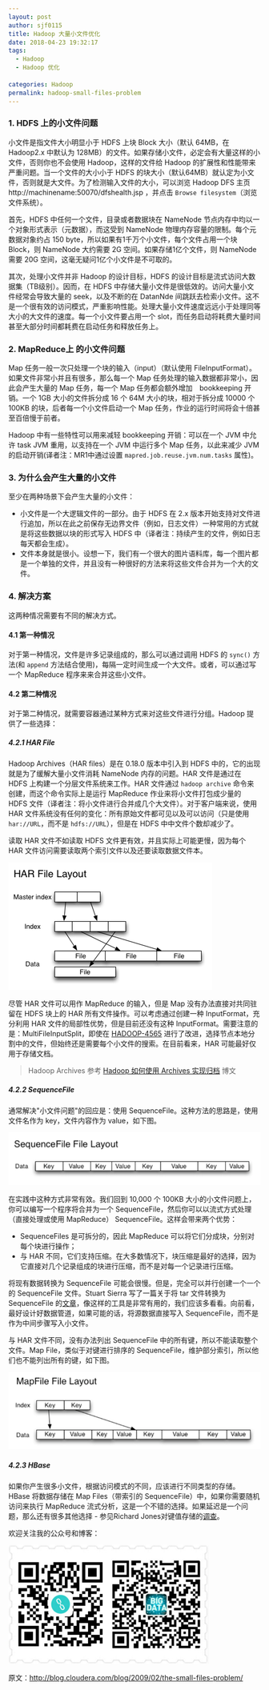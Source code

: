 ```yaml
---
layout: post
author: sjf0115
title: Hadoop 大量小文件优化
date: 2018-04-23 19:32:17
tags:
  - Hadoop
  - Hadoop 优化

categories: Hadoop
permalink: hadoop-small-files-problem
---
```


### 1. HDFS 上的小文件问题

小文件是指文件大小明显小于 HDFS 上块 Block 大小（默认 64MB，在 Hadoop2.x 中默认为 128MB）的文件。如果存储小文件，必定会有大量这样的小文件，否则你也不会使用 Hadoop，这样的文件给 Hadoop 的扩展性和性能带来严重问题。当一个文件的大小小于 HDFS 的块大小（默认64MB）就认定为小文件，否则就是大文件。为了检测输入文件的大小，可以浏览 Hadoop DFS 主页 http://machinename:50070/dfshealth.jsp ，并点击 `Browse filesystem`（浏览文件系统）。

首先，HDFS 中任何一个文件，目录或者数据块在 NameNode 节点内存中均以一个对象形式表示（元数据），而这受到 NameNode 物理内存容量的限制。每个元数据对象约占 150 byte，所以如果有1千万个小文件，每个文件占用一个块 Block，则 NameNode 大约需要 2G 空间。如果存储1亿个文件，则 NameNode 需要 20G 空间，这毫无疑问1亿个小文件是不可取的。

其次，处理小文件并非 Hadoop 的设计目标，HDFS 的设计目标是流式访问大数据集（TB级别）。因而，在 HDFS 中存储大量小文件是很低效的。访问大量小文件经常会导致大量的 seek，以及不断的在 DatanNde 间跳跃去检索小文件。这不是一个很有效的访问模式，严重影响性能。处理大量小文件速度远远小于处理同等大小的大文件的速度。每一个小文件要占用一个 slot，而任务启动将耗费大量时间甚至大部分时间都耗费在启动任务和释放任务上。

### 2. MapReduce上 的小文件问题

Map 任务一般一次只处理一个块的输入（input）（默认使用 FileInputFormat）。如果文件非常小并且有很多，那么每一个 Map 任务处理的输入数据都非常小，因此会产生大量的 Map 任务，每一个 Map 任务都会额外增加　bookkeeping 开销。一个 1GB 大小的文件拆分成 16 个 64M 大小的块，相对于拆分成 10000 个 100KB 的块，后者每一个小文件启动一个 Map 任务，作业的运行时间将会十倍甚至百倍慢于前者。

Hadoop 中有一些特性可以用来减轻 bookkeeping 开销：可以在一个 JVM 中允许 task JVM 重用，以支持在一个 JVM 中运行多个 Map 任务，以此来减少 JVM 的启动开销(译者注：MR1中通过设置 `mapred.job.reuse.jvm.num.tasks` 属性)。

### 3. 为什么会产生大量的小文件

至少在两种场景下会产生大量的小文件：
- 小文件是一个大逻辑文件的一部分。由于 HDFS 在 2.x 版本开始支持对文件进行追加，所以在此之前保存无边界文件（例如，日志文件）一种常用的方式就是将这些数据以块的形式写入 HDFS 中（译者注：持续产生的文件，例如日志每天都会生成）。
- 文件本身就是很小。设想一下，我们有一个很大的图片语料库，每一个图片都是一个单独的文件，并且没有一种很好的方法来将这些文件合并为一个大的文件。

### 4. 解决方案

这两种情况需要有不同的解决方式。

#### 4.1 第一种情况

对于第一种情况，文件是许多记录组成的，那么可以通过调用 HDFS 的 `sync()` 方法(和 `append` 方法结合使用)，每隔一定时间生成一个大文件。或者，可以通过写一个 MapReduce 程序来来合并这些小文件。

#### 4.2 第二种情况

对于第二种情况，就需要容器通过某种方式来对这些文件进行分组。Hadoop 提供了一些选择：

##### 4.2.1 HAR File

Hadoop Archives（HAR files）是在 0.18.0 版本中引入到 HDFS 中的，它的出现就是为了缓解大量小文件消耗 NameNode 内存的问题。HAR 文件是通过在 HDFS 上构建一个分层文件系统来工作。HAR 文件通过 `hadoop archive` 命令来创建，而这个命令实际上是运行 MapReduce 作业来将小文件打包成少量的 HDFS 文件（译者注：将小文件进行合并成几个大文件）。对于客户端来说，使用 HAR 文件系统没有任何的变化：所有原始文件都可见以及可以访问（只是使用 `har://URL`，而不是 `hdfs://URL`），但是在 HDFS 中中文件个数却减少了。

读取 HAR 文件不如读取 HDFS 文件更有效，并且实际上可能更慢，因为每个 HAR 文件访问需要读取两个索引文件以及还要读取数据文件本。

![](https://github.com/sjf0115/ImageBucket/blob/main/Hadoop/hadoop-small-files-problem-1.png?raw=true)

尽管 HAR 文件可以用作 MapReduce 的输入，但是 Map 没有办法直接对共同驻留在 HDFS 块上的 HAR 所有文件操作。可以考虑通过创建一种 InputFormat，充分利用 HAR 文件的局部性优势，但是目前还没有这种 InputFormat。需要注意的是：MultiFileInputSplit，即使在 [HADOOP-4565](https://issues.apache.org/jira/browse/HADOOP-4565) 进行了改进，选择节点本地分割中的文件，但始终还是需要每个小文件的搜索。在目前看来，HAR 可能最好仅用于存储文档。

> Hadoop Archives 参考 [Hadoop 如何使用 Archives 实现归档](https://smartsi.blog.csdn.net/article/details/53889284) 博文

##### 4.2.2 SequenceFile

通常解决"小文件问题"的回应是：使用 SequenceFile。这种方法的思路是，使用文件名作为 key，文件内容作为 value，如下图。

![](https://github.com/sjf0115/ImageBucket/blob/main/Hadoop/hadoop-small-files-problem-2.png?raw=true)

在实践中这种方式非常有效。我们回到 10,000 个 100KB 大小的小文件问题上，你可以编写一个程序将合并为一个 SequenceFile，然后你可以以流式方式处理（直接处理或使用 MapReduce） SequenceFile。这样会带来两个优势：
- SequenceFiles 是可拆分的，因此 MapReduce 可以将它们分成块，分别对每个块进行操作；
- 与 HAR 不同，它们支持压缩。在大多数情况下，块压缩是最好的选择，因为它直接对几个记录组成的块进行压缩，而不是对每一个记录进行压缩。

将现有数据转换为 SequenceFile 可能会很慢。但是，完全可以并行创建一个一个的 SequenceFile 文件。Stuart Sierra 写了一篇关于将 tar 文件转换为 SequenceFile 的[文章](https://stuartsierra.com/2008/04/24/a-million-little-files)，像这样的工具是非常有用的，我们应该多看看。向前看，最好设计好数据管道，如果可能的话，将源数据直接写入 SequenceFile，而不是作为中间步骤写入小文件。

与 HAR 文件不同，没有办法列出 SequenceFile 中的所有键，所以不能读取整个文件。Map File，类似于对键进行排序的 SequenceFile，维护部分索引，所以他们也不能列出所有的键，如下图。

![](https://github.com/sjf0115/ImageBucket/blob/main/Hadoop/hadoop-small-files-problem-3.png?raw=true)

##### 4.2.3 HBase

如果你产生很多小文件，根据访问模式的不同，应该进行不同类型的存储。HBase 将数据存储在 Map Files（带索引的 SequenceFile）中，如果你需要随机访问来执行 MapReduce 流式分析，这是一个不错的选择。如果延迟是一个问题，那么还有很多其他选择 - 参见Richard Jones对键值存储的[调查](https://www.metabrew.com/article/anti-rdbms-a-list-of-distributed-key-value-stores)。

欢迎关注我的公众号和博客：

![](https://github.com/sjf0115/ImageBucket/blob/main/Other/smartsi.jpg?raw=true)

原文：http://blog.cloudera.com/blog/2009/02/the-small-files-problem/
